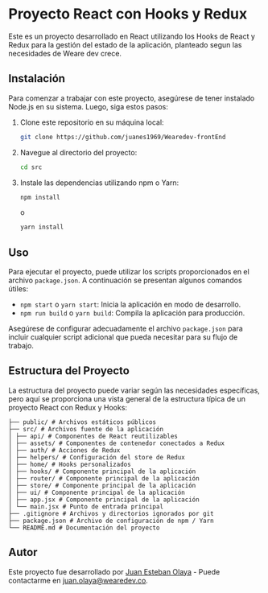 # Proyecto React con Hooks y Redux

Este es un proyecto desarrollado en React utilizando los Hooks de React y Redux para la gestión del estado de la aplicación, planteado segun las necesidades de Weare dev crece.

## Instalación

Para comenzar a trabajar con este proyecto, asegúrese de tener instalado Node.js en su sistema. Luego, siga estos pasos:

1. Clone este repositorio en su máquina local:

    ```bash
    git clone https://github.com/juanes1969/Wearedev-frontEnd
    ```

2. Navegue al directorio del proyecto:

    ```bash
    cd src
    ```

3. Instale las dependencias utilizando npm o Yarn:

    ```bash
    npm install
    ```
    o
    ```bash
    yarn install
    ```

## Uso

Para ejecutar el proyecto, puede utilizar los scripts proporcionados en el archivo `package.json`. A continuación se presentan algunos comandos útiles:

- `npm start` o `yarn start`: Inicia la aplicación en modo de desarrollo.
- `npm run build` o `yarn build`: Compila la aplicación para producción.

Asegúrese de configurar adecuadamente el archivo `package.json` para incluir cualquier script adicional que pueda necesitar para su flujo de trabajo.

## Estructura del Proyecto

La estructura del proyecto puede variar según las necesidades específicas, pero aquí se proporciona una vista general de la estructura típica de un proyecto React con Redux y Hooks:

    ├── public/ # Archivos estáticos públicos
    ├── src/ # Archivos fuente de la aplicación
    │ ├── api/ # Componentes de React reutilizables
    │ ├── assets/ # Componentes de contenedor conectados a Redux
    │ ├── auth/ # Acciones de Redux
    │ ├── helpers/ # Configuración del store de Redux
    │ ├── home/ # Hooks personalizados
    │ ├── hooks/ # Componente principal de la aplicación
    │ ├── router/ # Componente principal de la aplicación
    │ ├── store/ # Componente principal de la aplicación
    │ ├── ui/ # Componente principal de la aplicación
    │ ├── app.jsx # Componente principal de la aplicación
    │ └── main.jsx # Punto de entrada principal
    ├── .gitignore # Archivos y directorios ignorados por git
    ├── package.json # Archivo de configuración de npm / Yarn
    └── README.md # Documentación del proyecto

## Autor

Este proyecto fue desarrollado por [Juan Esteban Olaya](#) - Puede contactarme en [juan.olaya@wearedev.co](juan.olaya@wearedev.co).
